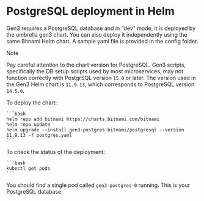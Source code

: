 # PostgreSQL deployment in Helm

Gen3 requires a PostgreSQL database and in "dev" mode, it is deployed by the umbrella gen3 chart. You can also deploy it independently using the same Bitnami Helm chart. A sample yaml file is provided in the config folder.

> [!NOTE]
> Pay careful attention to the chart version for PostgreSQL. Gen3 scripts, specifically the DB setup scripts used by most microservices, may not function correctly with PostgrSQL version `15.0` or later. The version used in the Gen3 Helm chart is `11.9.13`, which corresponds to PostgreSQL version `14.5.0`. 

To deploy the chart:

    ```bash
    helm repo add bitnami https://charts.bitnami.com/bitnami
    helm repo update
    helm upgrade --install gen3-postgres bitnami/postgresql --version 11.9.13 -f postgres.yaml
    ```

To check the status of the deployment:

    ```bash
    kubectl get pods
    ```

You should find a single pod called `gen3-postgres-0` running. This is your PostgreSQL database.

